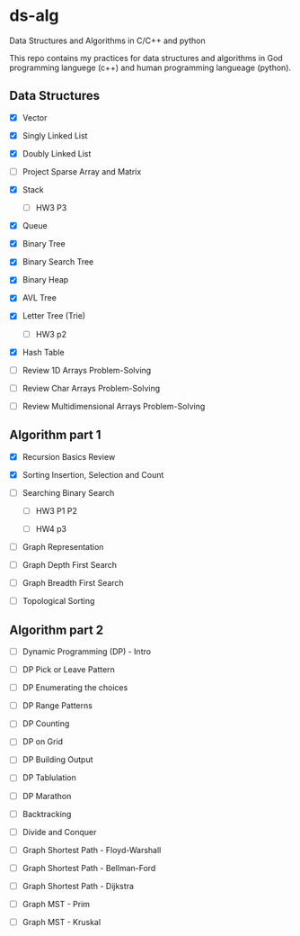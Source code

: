 # ds-alg

Data Structures and Algorithms in C/C++ and python

This repo contains my practices for data structures and algorithms in God programming languege (c++) and human programming langueage (python).

## Data Structures

- [x] Vector

- [x] Singly Linked List

- [x] Doubly Linked List

- [ ] Project Sparse Array and Matrix

- [x] Stack

  - [ ] HW3 P3

- [x] Queue

- [x] Binary Tree

- [x] Binary Search Tree

- [x] Binary Heap

- [x] AVL Tree

- [x] Letter Tree (Trie)

  - [ ] HW3 p2

- [x] Hash Table

- [ ] Review 1D Arrays Problem-Solving

- [ ] Review Char Arrays Problem-Solving

- [ ] Review Multidimensional Arrays Problem-Solving

## Algorithm part 1

- [x] Recursion Basics Review

- [x] Sorting Insertion, Selection and Count

- [ ] Searching Binary Search

  - [ ] HW3 P1 P2
  
  - [ ] HW4 p3

- [ ] Graph Representation

- [ ] Graph Depth First Search

- [ ] Graph Breadth First Search

- [ ] Topological Sorting

## Algorithm part 2

- [ ] Dynamic Programming (DP) - Intro

- [ ] DP Pick or Leave Pattern

- [ ] DP Enumerating the choices

- [ ] DP Range Patterns

- [ ] DP Counting

- [ ] DP on Grid

- [ ] DP Building Output

- [ ] DP Tablulation

- [ ] DP Marathon

- [ ] Backtracking

- [ ] Divide and Conquer

- [ ] Graph Shortest Path - Floyd-Warshall

- [ ] Graph Shortest Path - Bellman-Ford

- [ ] Graph Shortest Path - Dijkstra

- [ ] Graph MST - Prim

- [ ] Graph MST - Kruskal
